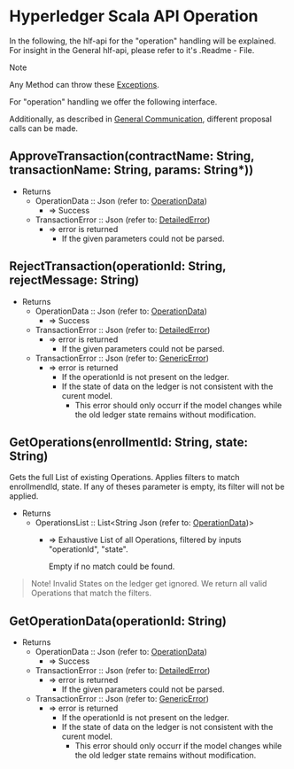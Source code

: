 # Hyperledger Scala API Operation

In the following, the hlf-api for the "operation" handling will be explained.
For insight in the General hlf-api, please refer to it's .Readme - File.
> [!NOTE]
Any Method can throw these [Exceptions](errors.md#Exceptions).

For "operation" handling we offer the following interface. 

Additionally, as described in [General Communication](general-communication.md), different proposal calls can be made.


## ApproveTransaction(contractName: String, transactionName: String, params: String*))
- Returns
    - OperationData :: Json (refer to: [OperationData](../chaincode/operation.md#OperationData))
        - => Success
    - TransactionError :: Json (refer to: [DetailedError](../chaincode/errors.md#DetailedError))
        - => error is returned
          - If the given parameters could not be parsed.

## RejectTransaction(operationId: String, rejectMessage: String)
- Returns
    - OperationData :: Json (refer to: [OperationData](../chaincode/operation.md#OperationData))
        - => Success
    - TransactionError :: Json (refer to: [DetailedError](../chaincode/errors.md#DetailedError))
        - => error is returned
          - If the given parameters could not be parsed.
    - TransactionError :: Json (refer to: [GenericError](../chaincode/errors.md#GenericError))
        - => error is returned
          - If the operationId is not present on the ledger.
          - If the state of data on the ledger is not consistent with the curent model.
            - This error should only occurr if the model changes while the old ledger state remains without modification.

## GetOperations(enrollmentId: String, state: String)

Gets the full List of existing Operations.
Applies filters to match enrollmendId, state.
If any of theses parameter is empty, its filter will not be applied.
- Returns
    - OperationsList :: List\<String Json (refer to: [OperationData](../chaincode/operation.md#OperationData))\> 
        - => Exhaustive List of all Operations, filtered by
            inputs "operationId", "state".

            Empty if no match could be found.

> Note! Invalid States on the ledger get ignored.
> We return all valid Operations that match the filters.

## GetOperationData(operationId: String)

- Returns
    - OperationData :: Json (refer to: [OperationData](../chaincode/operation.md#OperationData))
        - => Success
    - TransactionError :: Json (refer to: [DetailedError](../chaincode/errors.md#DetailedError))
        - => error is returned
          - If the given parameters could not be parsed.
    - TransactionError :: Json (refer to: [GenericError](../chaincode/errors.md#GenericError))
        - => error is returned
          - If the operationId is not present on the ledger.
          - If the state of data on the ledger is not consistent with the curent model.
            - This error should only occurr if the model changes while the old ledger state remains without modification.
